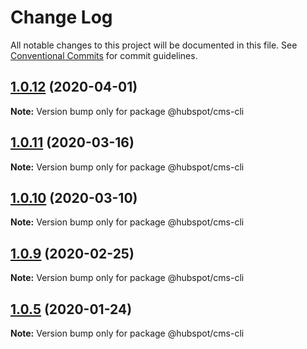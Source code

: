 # Change Log

All notable changes to this project will be documented in this file.
See [Conventional Commits](https://conventionalcommits.org) for commit guidelines.

## [1.0.12](https://github.com/HubSpot/hubspot-cms-tools/compare/v1.0.12-beta.3...v1.0.12) (2020-04-01)

**Note:** Version bump only for package @hubspot/cms-cli





## [1.0.11](https://github.com/HubSpot/hubspot-cms-tools/compare/v1.0.11-beta.0...v1.0.11) (2020-03-16)

**Note:** Version bump only for package @hubspot/cms-cli





## [1.0.10](https://github.com/HubSpot/hubspot-cms-tools/compare/v1.0.10-beta.2...v1.0.10) (2020-03-10)

**Note:** Version bump only for package @hubspot/cms-cli





## [1.0.9](https://github.com/HubSpot/hubspot-cms-tools/compare/v1.0.9-beta.7...v1.0.9) (2020-02-25)

**Note:** Version bump only for package @hubspot/cms-cli





## [1.0.5](https://github.com/HubSpot/hubspot-cms-tools/compare/v1.0.5-beta.4...v1.0.5) (2020-01-24)

**Note:** Version bump only for package @hubspot/cms-cli

